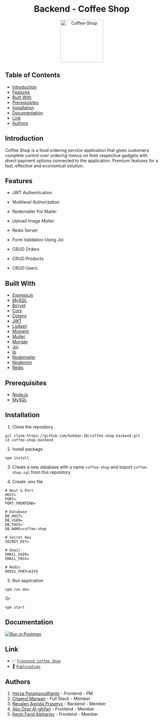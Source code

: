 <h1 align="center">Backend - Coffee Shop</h1>
<p align="center">
  <a href="https://coffee-shop-bohdan.netlify.app/" target="_blank"><img height="140" src="https://user-images.githubusercontent.com/55057008/119323729-3afbaf80-bca9-11eb-85eb-b0d6b67a2c33.png" alt="Coffee-Shop" border="0" /></a>
</p>

## Table of Contents

- [Introduction](#introduction)
- [Features](#features)
- [Built With](#built-with)
- [Prerequisites](#prerequisites)
- [Installation](#installation)
- [Documentation](#documentation)
- [Link](#link)
- [Authors](#authors)

## Introduction

Coffee Shop is a food ordering service application that gives customers complete control over ordering menus on their respective gadgets with direct payment options connected to the application. Premium features for a fast, effective and economical solution.

## Features

- JWT Authentication

- Multilevel Authorization

- Nodemailer For Mailer

- Upload Image Multer

- Redis Server

- Form Validation Using Joi

- CRUD Orders

- CRUD Products

- CRUD Users

## Built With

- [ExpressJs](https://www.npmjs.com/package/express)
- [MySQL](https://www.npmjs.com/package/mysql2)
- [Bcrypt](https://www.npmjs.com/package/bcrypt)
- [Cors](https://www.npmjs.com/package/cors)
- [Dotenv](https://www.npmjs.com/package/dotenv)
- [JWT](https://www.npmjs.com/package/jsonwebtoken)
- [Lodash](https://www.npmjs.com/package/lodash)
- [Moment](https://www.npmjs.com/package/moment)
- [Multer](https://www.npmjs.com/package/multer)
- [Morgan](https://www.npmjs.com/package/morgan)
- [Joi](https://www.npmjs.com/package/joi)
- [Ip](https://www.npmjs.com/package/ip)
- [Nodemailer](https://www.npmjs.com/package/nodemailer)
- [Nodemon](https://www.npmjs.com/package/nodemon)
- [Redis](https://www.npmjs.com/package/redis)

## Prerequisites

- [NodeJs](https://nodejs.org/)
- [MySQL](https://www.mysql.com/)

## Installation

1. Clone the repository

```
git clone https://github.com/bohdan-28/coffee-shop-backend.git
cd coffee-shop-backend
```

2. Install package

```
npm install
```

3. Create a new database with a name `coffee-shop` and import `coffee-shop.sql` from this repository

4. Create .env file

```
# Host & Port
HOST=
PORT=
PORT_FRONTEND=

# Database
DB_HOST=
DB_USER=
DB_PASS=
DB_NAME=coffee-shop

# Secret Key
SECRET_KEY=

# Email
EMAIL_USER=
EMAIL_PASS=

# Redis
REDIS_PORT=6379
```

5. Run application

```
npm run dev
```

Or

```
npm start
```

## Documentation

[![Run in Postman](https://run.pstmn.io/button.svg)](https://documenter.getpostman.com/view/11970262/TzCV4Qae)

## Link

- :white_check_mark: [`Frontend Coffee Shop`](https://github.com/chaerulmarwan20/coffee-shop-frontend)
- :rocket: [`Publication`](https://coffee-shop-bohdan.netlify.app/)

## Authors

1.  [Herza Paramayudhanto](https://github.com/herzaparam) - Frontend - PM
2.  [Chaerul Marwan](https://github.com/chaerulmarwan20) - Full Stack - Member
3.  [Nevalen Aginda Prasetyo](https://github.com/nevalenaginda) - Backend - Member
4.  [Abu Dzar Al-ghifari](https://github.com/abudzr) - Frontend - Member
5.  [Kevin Farid Alpharisy](https://github.com/kevinfaridap) - Frontend - Member
